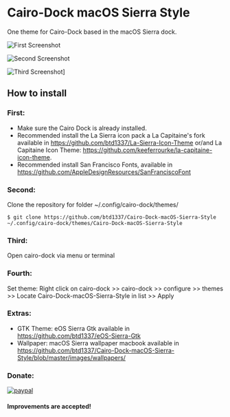 # Cairo-Dock macOS Sierra Style
One theme for Cairo-Dock based in the macOS Sierra dock.

![First Screenshot](https://raw.githubusercontent.com/btd1337/Cairo-Dock-macOS-Sierra-Style/master/images/screenshot1.png)

![Second Screenshot](https://raw.githubusercontent.com/btd1337/Cairo-Dock-macOS-Sierra-Style/master/images/screenshot2.png)

![Third Screenshot](https://raw.githubusercontent.com/btd1337/Cairo-Dock-macOS-Sierra-Style/master/images/screenshot3.png)]


## How to install

### First: 
 * Make sure the Cairo Dock is already installed.
 * Recommended install the La Sierra icon pack a La Capitaine's fork available in https://github.com/btd1337/La-Sierra-Icon-Theme or/and La Capitaine Icon Theme: https://github.com/keeferrourke/la-capitaine-icon-theme.
 * Recommended install San Francisco Fonts, available in https://github.com/AppleDesignResources/SanFranciscoFont

### Second:
Clone the repository for folder ~/.config/cairo-dock/themes/

    $ git clone https://github.com/btd1337/Cairo-Dock-macOS-Sierra-Style ~/.config/cairo-dock/themes/Cairo-Dock-macOS-Sierra-Style
    
### Third:
Open cairo-dock via menu or terminal

### Fourth:
Set theme:
Right click on cairo-dock >> cairo-dock >> configure >> themes >> Locate Cairo-Dock-macOS-Sierra-Style in list >> Apply


### Extras:
 * GTK Theme: eOS Sierra Gtk available in https://github.com/btd1337/eOS-Sierra-Gtk
 * Wallpaper: macOS Sierra wallpaper macbook available in https://github.com/btd1337/Cairo-Dock-macOS-Sierra-Style/blob/master/images/wallpapers/
 
 
### Donate:
[![paypal](https://www.paypalobjects.com/en_US/i/btn/btn_donateCC_LG.gif)](https://www.paypal.com/cgi-bin/webscr?cmd=_donations&business=X85LVKF3HYPZL&lc=US&item_name=btd1337&item_number=Cairo%2dDock%2dmacOS%2dSierra%2dStyle&currency_code=USD&bn=PP%2dDonationsBF%3abtn_donateCC_LG%2egif%3aNonHosted)
 

#### Improvements are accepted!
